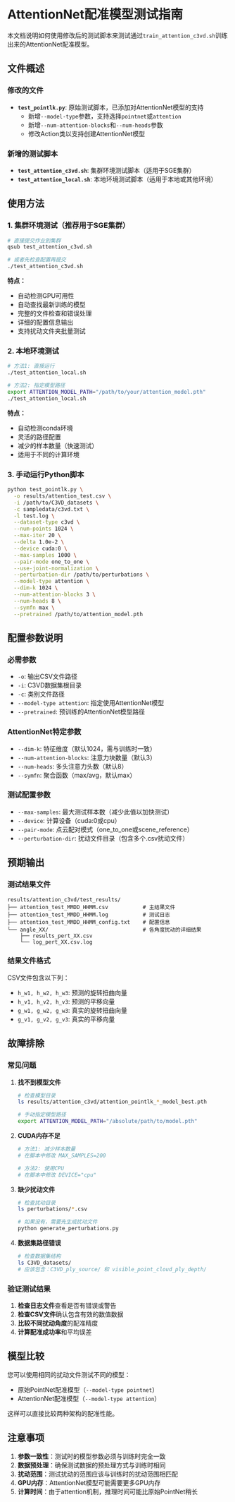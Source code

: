 # AttentionNet配准模型测试指南

本文档说明如何使用修改后的测试脚本来测试通过`train_attention_c3vd.sh`训练出来的AttentionNet配准模型。

## 文件概述

### 修改的文件
- **`test_pointlk.py`**: 原始测试脚本，已添加对AttentionNet模型的支持
  - 新增`--model-type`参数，支持选择`pointnet`或`attention`
  - 新增`--num-attention-blocks`和`--num-heads`参数
  - 修改Action类以支持创建AttentionNet模型

### 新增的测试脚本
- **`test_attention_c3vd.sh`**: 集群环境测试脚本（适用于SGE集群）
- **`test_attention_local.sh`**: 本地环境测试脚本（适用于本地或其他环境）

## 使用方法

### 1. 集群环境测试（推荐用于SGE集群）

```bash
# 直接提交作业到集群
qsub test_attention_c3vd.sh

# 或者先检查配置再提交
./test_attention_c3vd.sh
```

**特点：**
- 自动检测GPU可用性
- 自动查找最新训练的模型
- 完整的文件检查和错误处理
- 详细的配置信息输出
- 支持扰动文件夹批量测试

### 2. 本地环境测试

```bash
# 方法1: 直接运行
./test_attention_local.sh

# 方法2: 指定模型路径
export ATTENTION_MODEL_PATH="/path/to/your/attention_model.pth"
./test_attention_local.sh
```

**特点：**
- 自动检测conda环境
- 灵活的路径配置
- 减少的样本数量（快速测试）
- 适用于不同的计算环境

### 3. 手动运行Python脚本

```bash
python test_pointlk.py \
  -o results/attention_test.csv \
  -i /path/to/C3VD_datasets \
  -c sampledata/c3vd.txt \
  -l test.log \
  --dataset-type c3vd \
  --num-points 1024 \
  --max-iter 20 \
  --delta 1.0e-2 \
  --device cuda:0 \
  --max-samples 1000 \
  --pair-mode one_to_one \
  --use-joint-normalization \
  --perturbation-dir /path/to/perturbations \
  --model-type attention \
  --dim-k 1024 \
  --num-attention-blocks 3 \
  --num-heads 8 \
  --symfn max \
  --pretrained /path/to/attention_model.pth
```

## 配置参数说明

### 必需参数
- `-o`: 输出CSV文件路径
- `-i`: C3VD数据集根目录
- `-c`: 类别文件路径
- `--model-type attention`: 指定使用AttentionNet模型
- `--pretrained`: 预训练的AttentionNet模型路径

### AttentionNet特定参数
- `--dim-k`: 特征维度（默认1024，需与训练时一致）
- `--num-attention-blocks`: 注意力块数量（默认3）
- `--num-heads`: 多头注意力头数（默认8）
- `--symfn`: 聚合函数（max/avg，默认max）

### 测试配置参数
- `--max-samples`: 最大测试样本数（减少此值以加快测试）
- `--device`: 计算设备（cuda:0或cpu）
- `--pair-mode`: 点云配对模式（one_to_one或scene_reference）
- `--perturbation-dir`: 扰动文件目录（包含多个.csv扰动文件）

## 预期输出

### 测试结果文件
```
results/attention_c3vd/test_results/
├── attention_test_MMDD_HHMM.csv           # 主结果文件
├── attention_test_MMDD_HHMM.log           # 测试日志
├── attention_test_MMDD_HHMM_config.txt    # 配置信息
└── angle_XX/                              # 各角度扰动的详细结果
    ├── results_pert_XX.csv
    └── log_pert_XX.csv.log
```

### 结果文件格式
CSV文件包含以下列：
- `h_w1, h_w2, h_w3`: 预测的旋转扭曲向量
- `h_v1, h_v2, h_v3`: 预测的平移向量
- `g_w1, g_w2, g_w3`: 真实的旋转扭曲向量
- `g_v1, g_v2, g_v3`: 真实的平移向量

## 故障排除

### 常见问题

1. **找不到模型文件**
   ```bash
   # 检查模型目录
   ls results/attention_c3vd/attention_pointlk_*_model_best.pth
   
   # 手动指定模型路径
   export ATTENTION_MODEL_PATH="/absolute/path/to/model.pth"
   ```

2. **CUDA内存不足**
   ```bash
   # 方法1: 减少样本数量
   # 在脚本中修改 MAX_SAMPLES=200
   
   # 方法2: 使用CPU
   # 在脚本中修改 DEVICE="cpu"
   ```

3. **缺少扰动文件**
   ```bash
   # 检查扰动目录
   ls perturbations/*.csv
   
   # 如果没有，需要先生成扰动文件
   python generate_perturbations.py
   ```

4. **数据集路径错误**
   ```bash
   # 检查数据集结构
   ls C3VD_datasets/
   # 应该包含：C3VD_ply_source/ 和 visible_point_cloud_ply_depth/
   ```

### 验证测试结果

1. **检查日志文件**查看是否有错误或警告
2. **检查CSV文件**确认包含有效的数值数据
3. **比较不同扰动角度**的配准精度
4. **计算配准成功率**和平均误差

## 模型比较

您可以使用相同的扰动文件测试不同的模型：
- 原始PointNet配准模型（`--model-type pointnet`）
- AttentionNet配准模型（`--model-type attention`）

这样可以直接比较两种架构的配准性能。

## 注意事项

1. **参数一致性**：测试时的模型参数必须与训练时完全一致
2. **数据预处理**：确保测试数据的预处理方式与训练时相同
3. **扰动范围**：测试扰动的范围应该与训练时的扰动范围相匹配
4. **GPU内存**：AttentionNet模型可能需要更多GPU内存
5. **计算时间**：由于attention机制，推理时间可能比原始PointNet稍长 